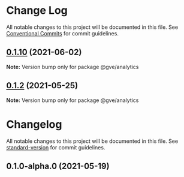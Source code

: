 # Change Log

All notable changes to this project will be documented in this file.
See [Conventional Commits](https://conventionalcommits.org) for commit guidelines.

## [0.1.10](https://www-github.cisco.com/matnorri/essentials/compare/@gve/analytics@0.1.2...@gve/analytics@0.1.10) (2021-06-02)

**Note:** Version bump only for package @gve/analytics





## [0.1.2](https://www-github.cisco.com/matnorri/essentials/compare/@gve/analytics@0.1.2-alpha.0...@gve/analytics@0.1.2) (2021-05-25)

**Note:** Version bump only for package @gve/analytics





# Changelog

All notable changes to this project will be documented in this file. See [standard-version](https://github.com/conventional-changelog/standard-version) for commit guidelines.

## 0.1.0-alpha.0 (2021-05-19)
